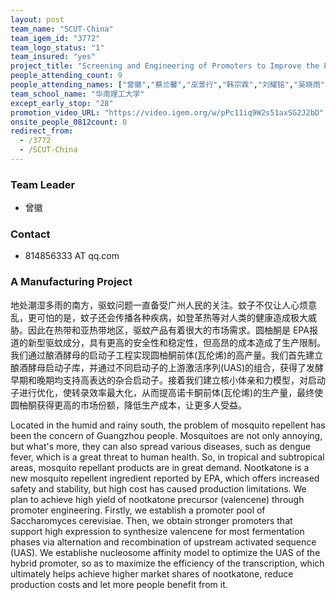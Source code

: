 ```yaml
---
layout: post
team_name: "SCUT-China"
team_igem_id: "3772"
team_logo_status: "1"
team_insured: "yes"
project_title: "Screening and Engineering of Promoters to Improve the Production of Nootkatone in *Saccharomyces cerevisiae*"
people_attending_count: 9
people_attending_names: ["曾徽","蔡兰馨","巫景行","韩宗霖","刘耀铭","吴晓雨","杨晨怡","钟炳旭","汪伟滨"]
team_school_name: "华南理工大学"
except_early_stop: "28"
promotion_video_URL: "https://video.igem.org/w/pPc11iq9W2s51axSG2J2bD"
onsite_people_0812count: 0
redirect_from:
  - /3772
  - /SCUT-China
---
```



### Team Leader
* 曾徽

### Contact
* 814856333 AT qq.com

### A Manufacturing Project

地处潮湿多雨的南方，驱蚊问题一直备受广州人民的关注。蚊子不仅让人心烦意乱，更可怕的是，蚊子还会传播各种疾病，如登革热等对人类的健康造成极大威胁。因此在热带和亚热带地区，驱蚊产品有着很大的市场需求。圆柚酮是 EPA报道的新型驱蚊成分，具有更高的安全性和稳定性，但高昂的成本造成了生产限制。我们通过酿酒酵母的启动子工程实现圆柚酮前体(瓦伦烯)的高产量。我们首先建立酿酒酵母启动子库，并通过不同启动子的上游激活序列(UAS)的组合，获得了发酵早期和晚期均支持高表达的杂合启动子。接着我们建立核小体亲和力模型，对启动子进行优化，使转录效率最大化，从而提高诺卡酮前体(瓦伦烯)的生产量，最终使圆柚酮获得更高的市场份额，降低生产成本，让更多人受益。

Located in the humid and rainy south, the problem of mosquito repellent has been the concern of Guangzhou people. Mosquitoes are not only annoying, but what's more, they can also spread various diseases, such as dengue fever, which is a great threat to human health. So, in tropical and subtropical areas, mosquito repellant products are in great demand. Nootkatone is a new mosquito repellent ingredient reported by EPA, which offers increased safety and stability, but high cost has caused production limitations. We plan to achieve high yield of nootkatone precursor (valencene) through promoter engineering. Firstly, we establish a promoter pool of Saccharomyces cerevisiae. Then, we obtain stronger promoters that support high expression to synthesize valencene for most fermentation phases via alternation and recombination of upstream activated sequence (UAS). We establishe nucleosome affinity model to optimize the UAS of the hybrid promoter, so as to maximize the efficiency of the transcription, which ultimately helps achieve higher market shares of nootkatone, reduce production costs and let more people benefit from it.
